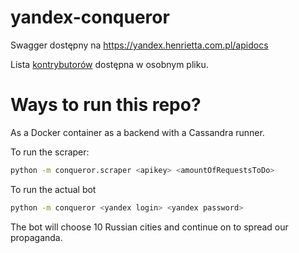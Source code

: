 yandex-conqueror
================

Swagger dostępny na https://yandex.henrietta.com.pl/apidocs

Lista [kontrybutorów](CONTRIBUTORS.md) dostępna w osobnym pliku.

Ways to run this repo?
======================

As a Docker container as a backend with a Cassandra runner.

To run the scraper:

```bash
python -m conqueror.scraper <apikey> <amountOfRequestsToDo>
```

To run the actual bot

```bash
python -m conqueror <yandex login> <yandex password>
```

The bot will choose 10 Russian cities and continue on to spread our propaganda.
